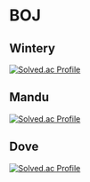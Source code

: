 # BOJ

## Wintery
[![Solved.ac Profile](http://mazassumnida.wtf/api/generate_badge?boj=ntf7595)](https://solved.ac/ntf7595)

## Mandu
[![Solved.ac Profile](http://mazassumnida.wtf/api/generate_badge?boj=mmj0426)](https://solved.ac/mmj0426)

## Dove
[![Solved.ac Profile](http://mazassumnida.wtf/api/generate_badge?boj=limhs)](https://solved.ac/limhs)
